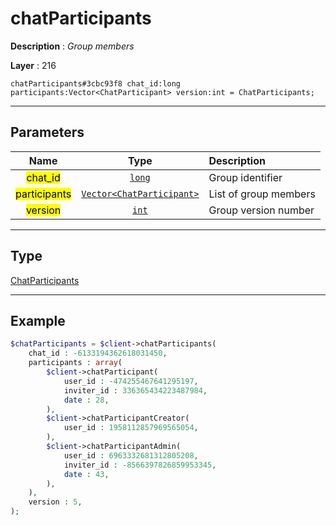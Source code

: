 # chatParticipants

**Description** : *Group members*

**Layer** : 216

```tl
chatParticipants#3cbc93f8 chat_id:long participants:Vector<ChatParticipant> version:int = ChatParticipants;
```

---

## Parameters

| Name | Type | Description |
| :---: | :---: | :--- |
| <mark>chat_id</mark> | [`long`](type/long) | Group identifier |
| <mark>participants</mark> | [`Vector<ChatParticipant>`](type/ChatParticipant) | List of group members |
| <mark>version</mark> | [`int`](type/int) | Group version number |

---

## Type

[ChatParticipants](type/ChatParticipants)

---

## Example

```php
$chatParticipants = $client->chatParticipants(
	chat_id : -6133194362618031450,
	participants : array(
		$client->chatParticipant(
			user_id : -474255467641295197,
			inviter_id : 336365434223487984,
			date : 28,
		),
		$client->chatParticipantCreator(
			user_id : 1958112857969565054,
		),
		$client->chatParticipantAdmin(
			user_id : 6963332681312805208,
			inviter_id : -8566397826859953345,
			date : 43,
		),
	),
	version : 5,
);
```